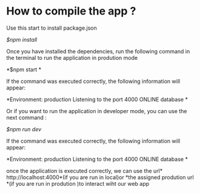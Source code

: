 # How to compile the app ?
Use this start to install package.json


*$npm install*

Once you have installed the dependencies, run the following command in the terminal to run the application in prodution mode 

*$npm start *


If the command was executed correctly, the following information will appear:

*Environment:  production 
Listening to the port 4000
ONLINE database *

Or if you want to run the application in developer mode, you can use the next command :


*$npm run dev*


If the command was executed correctly, the following information will appear:


*Environment:  production 
Listening to the port 4000
ONLINE database *

once the application is executed correctly, we can use the url* http://localhost:4000*(if you are run in local)or *the assigned prodution url *(if you are run in prodution )to interact wiht  our web app
